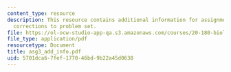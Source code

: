 ```yaml
---
content_type: resource
description: This resource contains additional information for assignment 3 such as
  corrections to problem set.
file: https://ol-ocw-studio-app-qa.s3.amazonaws.com/courses/20-180-biological-engineering-programming-spring-2006/5701dca67fef177046bd9b22a45d0638_asg3_add_info.pdf
file_type: application/pdf
resourcetype: Document
title: asg3_add_info.pdf
uid: 5701dca6-7fef-1770-46bd-9b22a45d0638
---
```

